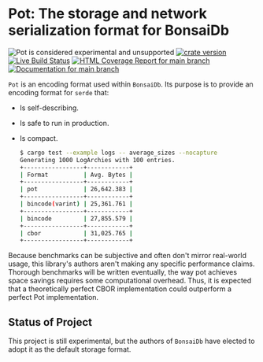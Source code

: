 # Pot: The storage and network serialization format for BonsaiDb

![`Pot` is considered experimental and unsupported](https://img.shields.io/badge/status-experimental-blueviolet)
[![crate version](https://img.shields.io/crates/v/pot.svg)](https://crates.io/crates/pot)
[![Live Build Status](https://img.shields.io/github/workflow/status/khonsulabs/pot/Tests/main)](https://github.com/khonsulabs/pot/actions?query=workflow:Tests)
[![HTML Coverage Report for `main` branch](https://khonsulabs.github.io/pot/coverage/badge.svg)](https://khonsulabs.github.io/pot/coverage/)
[![Documentation for `main` branch](https://img.shields.io/badge/docs-main-informational)](https://khonsulabs.github.io/pot/main/pot/)

`Pot` is an encoding format used within `BonsaiDb`. Its purpose is to provide an encoding format for `serde` that:

* Is self-describing.
* Is safe to run in production.
* Is compact.
  
  ```sh
  $ cargo test --example logs -- average_sizes --nocapture
  Generating 1000 LogArchies with 100 entries.
  +-----------------+------------+
  | Format          | Avg. Bytes |
  +-----------------+------------+
  | pot             | 26,642.383 |
  +-----------------+------------+
  | bincode(varint) | 25,361.761 |
  +-----------------+------------+
  | bincode         | 27,855.579 |
  +-----------------+------------+
  | cbor            | 31,025.765 |
  +-----------------+------------+
  ```

Because benchmarks can be subjective and often don't mirror real-world usage, this library's authors aren't making any specific performance claims. Thorough benchmarks will be written eventually, the way pot achieves space savings requires some computational overhead. Thus, it is expected that a theoretically perfect CBOR implementation could outperform a perfect Pot implementation.

## Status of Project

This project is still experimental, but the authors of `BonsaiDb` have elected to adopt it as the default storage format.
